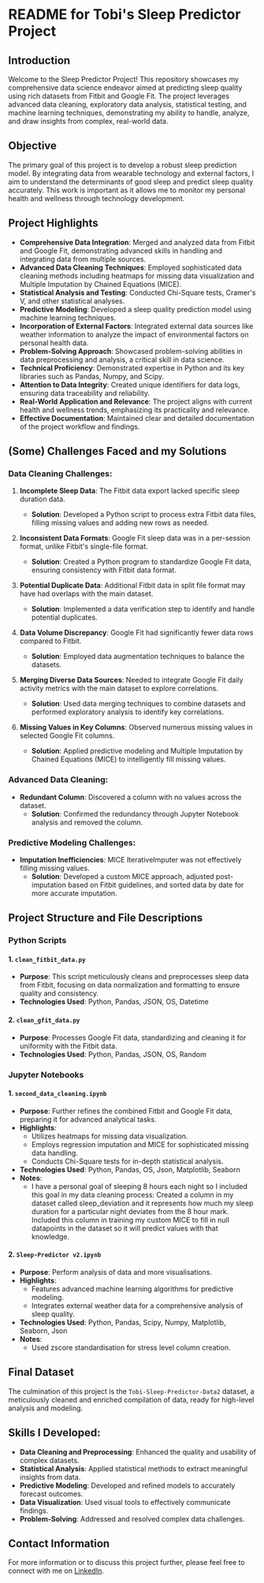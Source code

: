 # README for Tobi's Sleep Predictor Project

## Introduction
Welcome to the Sleep Predictor Project! This repository showcases my comprehensive data science endeavor aimed at predicting sleep quality using rich datasets from Fitbit and Google Fit. The project leverages advanced data cleaning, exploratory data analysis, statistical testing, and machine learning techniques, demonstrating my ability to handle, analyze, and draw insights from complex, real-world data.

## Objective
The primary goal of this project is to develop a robust sleep prediction model. By integrating data from wearable technology and external factors, I aim to understand the determinants of good sleep and predict sleep quality accurately. This work is important as it allows me to monitor my personal health and wellness through technology development.

## Project Highlights

- **Comprehensive Data Integration**: Merged and analyzed data from Fitbit and Google Fit, demonstrating advanced skills in handling and integrating data from multiple sources.
- **Advanced Data Cleaning Techniques**: Employed sophisticated data cleaning methods including heatmaps for missing data visualization and Multiple Imputation by Chained Equations (MICE).
- **Statistical Analysis and Testing**: Conducted Chi-Square tests, Cramer's V, and other statistical analyses.
- **Predictive Modeling**: Developed a sleep quality prediction model using machine learning techniques.
- **Incorporation of External Factors**: Integrated external data sources like weather information to analyze the impact of environmental factors on personal health data.
- **Problem-Solving Approach**: Showcased problem-solving abilities in data preprocessing and analysis, a critical skill in data science.
- **Technical Proficiency**: Demonstrated expertise in Python and its key libraries such as Pandas, Numpy, and Scipy.
- **Attention to Data Integrity**: Created unique identifiers for data logs, ensuring data traceability and reliability.
- **Real-World Application and Relevance**: The project aligns with current health and wellness trends, emphasizing its practicality and relevance.
- **Effective Documentation**: Maintained clear and detailed documentation of the project workflow and findings.

## (Some) Challenges Faced and my Solutions

### Data Cleaning Challenges:
1. **Incomplete Sleep Data**: The Fitbit data export lacked specific sleep duration data.
   - **Solution**: Developed a Python script to process extra Fitbit data files, filling missing values and adding new rows as needed.

2. **Inconsistent Data Formats**: Google Fit sleep data was in a per-session format, unlike Fitbit's single-file format.
   - **Solution**: Created a Python program to standardize Google Fit data, ensuring consistency with Fitbit data format.

3. **Potential Duplicate Data**: Additional Fitbit data in split file format may have had overlaps with the main dataset.
   - **Solution**: Implemented a data verification step to identify and handle potential duplicates.

4. **Data Volume Discrepancy**: Google Fit had significantly fewer data rows compared to Fitbit.
   - **Solution**: Employed data augmentation techniques to balance the datasets.

5. **Merging Diverse Data Sources**: Needed to integrate Google Fit daily activity metrics with the main dataset to explore correlations.
   - **Solution**: Used data merging techniques to combine datasets and performed exploratory analysis to identify key correlations.

6. **Missing Values in Key Columns**: Observed numerous missing values in selected Google Fit columns.
   - **Solution**: Applied predictive modeling and Multiple Imputation by Chained Equations (MICE) to intelligently fill missing values.

### Advanced Data Cleaning:
- **Redundant Column**: Discovered a column with no values across the dataset.
  - **Solution**: Confirmed the redundancy through Jupyter Notebook analysis and removed the column.

### Predictive Modeling Challenges:
- **Imputation Inefficiencies**: MICE IterativeImputer was not effectively filling missing values.
  - **Solution**: Developed a custom MICE approach, adjusted post-imputation based on Fitbit guidelines, and sorted data by date for more accurate imputation.

## Project Structure and File Descriptions

### Python Scripts

#### 1. `clean_fitbit_data.py`
- **Purpose**: This script meticulously cleans and preprocesses sleep data from Fitbit, focusing on data normalization and formatting to ensure quality and consistency.
- **Technologies Used**: Python, Pandas, JSON, OS, Datetime

#### 2. `clean_gfit_data.py`
- **Purpose**: Processes Google Fit data, standardizing and cleaning it for uniformity with the Fitbit data.
- **Technologies Used**: Python, Pandas, JSON, OS, Random

### Jupyter Notebooks

#### 1. `second_data_cleaning.ipynb`
- **Purpose**: Further refines the combined Fitbit and Google Fit data, preparing it for advanced analytical tasks.
- **Highlights**:
  - Utilizes heatmaps for missing data visualization.
  - Employs regression imputation and MICE for sophisticated missing data handling.
  - Conducts Chi-Square tests for in-depth statistical analysis.
- **Technologies Used**: Python, Pandas, OS, Json, Matplotlib, Seaborn
- **Notes**:
  - I have a personal goal of sleeping 8 hours each night so I included this goal in my data cleaning process:
      Created a column in my dataset called sleep_deviation and it represents how much my sleep duration for a particular night deviates from the 8 hour mark.
      Included this column in training my custom MICE to fill in null datapoints in the dataset so it will predict values with that knowledge.

#### 2. `Sleep-Predictor v2.ipynb`
- **Purpose**: Perform analysis of data and more visualisations.
- **Highlights**:
  - Features advanced machine learning algorithms for predictive modeling.
  - Integrates external weather data for a comprehensive analysis of sleep quality.
- **Technologies Used**: Python, Pandas, Scipy, Numpy, Matplotlib, Seaborn, Json
- **Notes**:
  - Used zscore standardisation for stress level column creation.

## Final Dataset
The culmination of this project is the `Tobi-Sleep-Predictor-Data2` dataset, a meticulously cleaned and enriched compilation of data, ready for high-level analysis and modeling.

## Skills I Developed:
- **Data Cleaning and Preprocessing**: Enhanced the quality and usability of complex datasets.
- **Statistical Analysis**: Applied statistical methods to extract meaningful insights from data.
- **Predictive Modeling**: Developed and refined models to accurately forecast outcomes.
- **Data Visualization**: Used visual tools to effectively communicate findings.
- **Problem-Solving**: Addressed and resolved complex data challenges.

## Contact Information
For more information or to discuss this project further, please feel free to connect with me on [LinkedIn](<http://www.linkedin.com/in/tobi-fakoya>).

